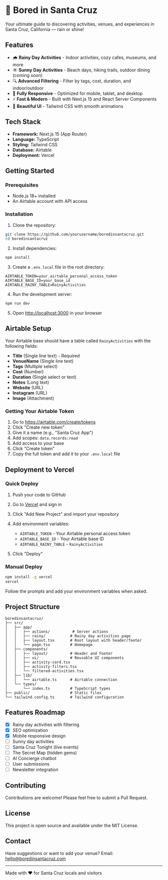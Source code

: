 # 🌊 Bored in Santa Cruz

Your ultimate guide to discovering activities, venues, and experiences in Santa Cruz, California — rain or shine!

## Features

- 🌧️ **Rainy Day Activities** - Indoor activities, cozy cafes, museums, and more
- ☀️ **Sunny Day Activities** - Beach days, hiking trails, outdoor dining (coming soon)
- 🔍 **Advanced Filtering** - Filter by tags, cost, duration, and indoor/outdoor
- 📱 **Fully Responsive** - Optimized for mobile, tablet, and desktop
- ⚡ **Fast & Modern** - Built with Next.js 15 and React Server Components
- 🎨 **Beautiful UI** - Tailwind CSS with smooth animations

## Tech Stack

- **Framework:** Next.js 15 (App Router)
- **Language:** TypeScript
- **Styling:** Tailwind CSS
- **Database:** Airtable
- **Deployment:** Vercel

## Getting Started

### Prerequisites

- Node.js 18+ installed
- An Airtable account with API access

### Installation

1. Clone the repository:
```bash
git clone https://github.com/yourusername/boredinsantacruz.git
cd boredinsantacruz
```

2. Install dependencies:
```bash
npm install
```

3. Create a `.env.local` file in the root directory:
```env
AIRTABLE_TOKEN=your_airtable_personal_access_token
AIRTABLE_BASE_ID=your_base_id
AIRTABLE_RAINY_TABLE=RainyActivities
```

4. Run the development server:
```bash
npm run dev
```

5. Open [http://localhost:3000](http://localhost:3000) in your browser

## Airtable Setup

Your Airtable base should have a table called `RainyActivities` with the following fields:

- **Title** (Single line text) - Required
- **VenueName** (Single line text)
- **Tags** (Multiple select)
- **Cost** (Number)
- **Duration** (Single select or text)
- **Notes** (Long text)
- **Website** (URL)
- **Instagram** (URL)
- **Image** (Attachment)

### Getting Your Airtable Token

1. Go to https://airtable.com/create/tokens
2. Click "Create new token"
3. Give it a name (e.g., "Santa Cruz App")
4. Add scopes: `data.records:read`
5. Add access to your base
6. Click "Create token"
7. Copy the full token and add it to your `.env.local` file

## Deployment to Vercel

### Quick Deploy

1. Push your code to GitHub

2. Go to [Vercel](https://vercel.com) and sign in

3. Click "Add New Project" and import your repository

4. Add environment variables:
   - `AIRTABLE_TOKEN` - Your Airtable personal access token
   - `AIRTABLE_BASE_ID` - Your Airtable base ID
   - `AIRTABLE_RAINY_TABLE` - `RainyActivities`

5. Click "Deploy"

### Manual Deploy

```bash
npm install -g vercel
vercel
```

Follow the prompts and add your environment variables when asked.

## Project Structure

```
boredinsantacruz/
├── src/
│   ├── app/
│   │   ├── actions/          # Server actions
│   │   ├── rainy/           # Rainy day activities page
│   │   ├── layout.tsx       # Root layout with header/footer
│   │   └── page.tsx         # Homepage
│   ├── components/
│   │   ├── layout/          # Header and Footer
│   │   ├── ui/              # Reusable UI components
│   │   ├── activity-card.tsx
│   │   ├── activity-filters.tsx
│   │   └── filtered-activities.tsx
│   ├── lib/
│   │   └── airtable.ts      # Airtable connection
│   └── types/
│       └── index.ts         # TypeScript types
├── public/                  # Static files
└── tailwind.config.ts       # Tailwind configuration
```

## Features Roadmap

- [x] Rainy day activities with filtering
- [x] SEO optimization
- [x] Mobile responsive design
- [ ] Sunny day activities
- [ ] Santa Cruz Tonight (live events)
- [ ] The Secret Map (hidden gems)
- [ ] AI Concierge chatbot
- [ ] User submissions
- [ ] Newsletter integration

## Contributing

Contributions are welcome! Please feel free to submit a Pull Request.

## License

This project is open source and available under the MIT License.

## Contact

Have suggestions or want to add your venue? Email: hello@boredinsantacruz.com

---

Made with ❤️ for Santa Cruz locals and visitors

